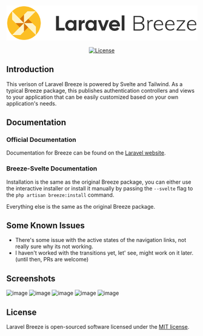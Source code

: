 <p align="center"><img src="/art/logo.svg" alt="Logo Laravel Breeze"></p>

<p align="center">
    <a href="https://packagist.org/packages/laravel/breeze">
        <img src="https://img.shields.io/packagist/l/laravel/breeze" alt="License">
    </a>
</p>

## Introduction

This verison of Laravel Breeze is powered by Svelte and Tailwind.
As a typical Breeze package, this publishes authentication controllers and views to your application that can be easily customized based on your own application's needs.

## Documentation

### Official Documentation
Documentation for Breeze can be found on the [Laravel website](https://laravel.com/docs/starter-kits#laravel-breeze).

### Breeze-Svelte Documentation
Installation is the same as the original Breeze package, you can either use the interactive installer or install it manually by passing the `--svelte` flag to the `php artisan breeze:install` command.

Everything else is the same as the original Breeze package.

## Some Known Issues
- There's some issue with the active states of the navigation links, not really sure why its not working.
- I haven't worked with the transitions yet, let' see, might work on it later.(until then, PRs are welcome)

## Screenshots
![image](https://user-images.githubusercontent.com/46927593/218656025-7f66a374-76a0-4de2-b766-b39d95f3e5b1.png)
![image](https://user-images.githubusercontent.com/46927593/218656109-13079ce0-b327-4a6c-a9c7-902fddfe3704.png)
![image](https://user-images.githubusercontent.com/46927593/218658845-aab15948-bc8f-422b-811b-71c72e2643e7.png)
![image](https://user-images.githubusercontent.com/46927593/218659186-3db2d7af-f051-474f-bc73-1c6060be7178.png)
![image](https://user-images.githubusercontent.com/46927593/218659277-a11b75b5-a6a2-4171-ac55-932144df940f.png)


## License

Laravel Breeze is open-sourced software licensed under the [MIT license](LICENSE.md).
